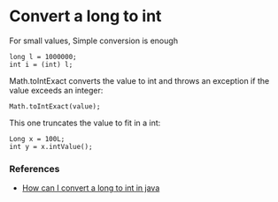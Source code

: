 # Convert a long to int

For small values, Simple conversion is enough

```
long l = 1000000;
int i = (int) l;
```

Math.toIntExact converts the value to int and throws an exception if the value exceeds an integer:

```
Math.toIntExact(value);
```

This one truncates the value to fit in a int:
```
Long x = 100L;
int y = x.intValue();
```

### References

- [How can I convert a long to int in java](https://qastack.com.br/programming/4355303/how-can-i-convert-a-long-to-int-in-java)



